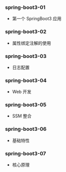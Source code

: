 ### spring-boot3-01

- 第一个 SpringBoot3 应用

### spring-boot3-02

- 属性绑定注解的使用

### spring-boot3-03

- 日志配置

### spring-boot3-04

- Web 开发

### spring-boot3-05

- SSM 整合

### spring-boot3-06

- 基础特性

### spring-boot3-07

- 核心原理

